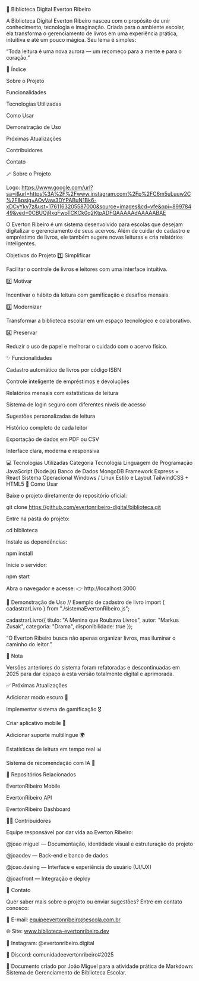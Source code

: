 🌌 Biblioteca Digital Everton Ribeiro

A Biblioteca Digital Everton Ribeiro nasceu com o propósito de unir conhecimento, tecnologia e imaginação.
Criada para o ambiente escolar, ela transforma o gerenciamento de livros em uma experiência prática, intuitiva e até um pouco mágica.
Seu lema é simples:

“Toda leitura é uma nova aurora — um recomeço para a mente e para o coração.”

🌙 Índice

Sobre o Projeto

Funcionalidades

Tecnologias Utilizadas

Como Usar

Demonstração de Uso

Próximas Atualizações

Contribuidores

Contato

🪄 Sobre o Projeto

Logo: https://www.google.com/url?sa=i&url=https%3A%2F%2Fwww.instagram.com%2Fp%2FC6m5uLuuw2C%2F&psig=AOvVaw3DYPABuN1Bk6-xDCyYkv7z&ust=1761163205587000&source=images&cd=vfe&opi=89978449&ved=0CBUQjRxqFwoTCKCk0q2KtpADFQAAAAAdAAAAABAE

O Everton Ribeiro é um sistema desenvolvido para escolas que desejam digitalizar o gerenciamento de seus acervos.
Além de cuidar do cadastro e empréstimo de livros, ele também sugere novas leituras e cria relatórios inteligentes.

Objetivos do Projeto
1️⃣ Simplificar

Facilitar o controle de livros e leitores com uma interface intuitiva.

2️⃣ Motivar

Incentivar o hábito da leitura com gamificação e desafios mensais.

3️⃣ Modernizar

Transformar a biblioteca escolar em um espaço tecnológico e colaborativo.

4️⃣ Preservar

Reduzir o uso de papel e melhorar o cuidado com o acervo físico.

✨ Funcionalidades

Cadastro automático de livros por código ISBN

Controle inteligente de empréstimos e devoluções

Relatórios mensais com estatísticas de leitura

Sistema de login seguro com diferentes níveis de acesso

Sugestões personalizadas de leitura

Histórico completo de cada leitor

Exportação de dados em PDF ou CSV

Interface clara, moderna e responsiva

💻 Tecnologias Utilizadas
Categoria	Tecnologia
Linguagem de Programação	JavaScript (Node.js)
Banco de Dados	MongoDB
Framework	Express + React
Sistema Operacional	Windows / Linux
Estilo e Layout	TailwindCSS + HTML5
🚀 Como Usar

Baixe o projeto diretamente do repositório oficial:

git clone https://github.com/evertonribeiro-digital/biblioteca.git


Entre na pasta do projeto:

cd biblioteca


Instale as dependências:

npm install


Inicie o servidor:

npm start


Abra o navegador e acesse:
👉 http://localhost:3000

🌅 Demonstração de Uso
// Exemplo de cadastro de livro
import { cadastrarLivro } from "./sistemaEvertonRibeiro.js";

cadastrarLivro({
  titulo: "A Menina que Roubava Livros",
  autor: "Markus Zusak",
  categoria: "Drama",
  disponibilidade: true
});


“O Everton Ribeiro busca não apenas organizar livros, mas iluminar o caminho do leitor.”

📝 Nota

Versões anteriores do sistema foram refatoradas e descontinuadas em 2025 para dar espaço a esta versão totalmente digital e aprimorada.

✅ Próximas Atualizações

Adicionar modo escuro 🌙

Implementar sistema de gamificação 🎖️

Criar aplicativo mobile 📱

Adicionar suporte multilíngue 🌍

Estatísticas de leitura em tempo real 📊

Sistema de recomendação com IA 🤖

🔗 Repositórios Relacionados

EvertonRibeiro Mobile

EvertonRibeiro API

EvertonRibeiro Dashboard

👩‍💻 Contribuidores

Equipe responsável por dar vida ao Everton Ribeiro:

@joao miguel — Documentação, identidade visual e estruturação do projeto

@joaodev — Back-end e banco de dados

@joao.desing — Interface e experiência do usuário (UI/UX)

@joaofront — Integração e deploy

💌 Contato

Quer saber mais sobre o projeto ou enviar sugestões?
Entre em contato conosco:

📧 E-mail: equipeevertonribeiro@escola.com.br

🌐 Site: www.biblioteca-evertonribeiro.dev

📱 Instagram: @evertonribeiro.digital

💬 Discord: comunidadeevertonribeiro#2025

📄 Documento criado por João Miguel para a atividade prática de Markdown: Sistema de Gerenciamento de Biblioteca Escolar.
